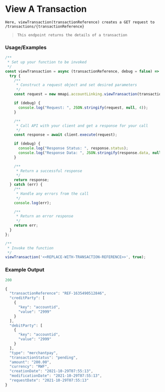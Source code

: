 # View A Transaction

`Here, viewTransaction(transactionReference) creates a GET request to /transactions/{transactionReference}`

> `This endpoint returns the details of a transaction`

### Usage/Examples

```javascript
/**
 * Set up your function to be invoked
 */
const viewTransaction = async (transactionReference, debug = false) => {
  try {
    /**
     * Construct a request object and set desired parameters
     */
    const request = new mmapi.accountLinking.viewTransaction(transactionReference);

    if (debug) {
      console.log("Request: ", JSON.stringify(request, null, 4));
    }

    /**
     * Call API with your client and get a response for your call
     */
    const response = await client.execute(request);

    if (debug) {
      console.log("Response Status: ", response.status);
      console.log("Response Data: ", JSON.stringify(response.data, null, 4));
    }

    /**
     * Return a successful response
     */
    return response;
  } catch (err) {
    /**
     * Handle any errors from the call
     */
    console.log(err);

    /**
     * Return an error response
     */
    return err;
  }
};

/**
 * Invoke the function
 */
viewTransaction('<<REPLACE-WITH-TRANSACTION-REFERENCE>>', true);
```

### Example Output

```javascript
200

{
  "transactionReference": "REF-1635490512846",
  "creditParty": [
    {
      "key": "accountid",
      "value": "2999"
    }
  ],
  "debitParty": [
    {
      "key": "accountid",
      "value": "2999"
    }
  ],
  "type": "merchantpay",
  "transactionStatus": "pending",
  "amount": "200.00",
  "currency": "RWF",
  "creationDate": "2021-10-29T07:55:13",
  "modificationDate": "2021-10-29T07:55:13",
  "requestDate": "2021-10-29T07:55:13"
}
```
